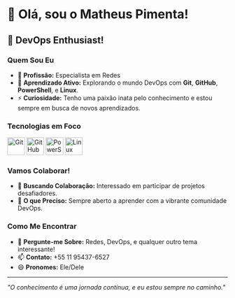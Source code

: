 # 👋 Olá, sou o Matheus Pimenta!

## 🌟 DevOps Enthusiast!

### Quem Sou Eu
- 🔭 **Profissão:** Especialista em Redes
- 🌱 **Aprendizado Ativo:** Explorando o mundo DevOps com **Git**, **GitHub**, **PowerShell**, e **Linux**.
- ⚡ **Curiosidade:** Tenho uma paixão inata pelo conhecimento e estou sempre em busca de novos aprendizados.

### Tecnologias em Foco
<p align="left">
  <img src="https://cdn.jsdelivr.net/gh/devicons/devicon/icons/git/git-original.svg" alt="Git" width="40" height="40"/>
  <img src="https://cdn.jsdelivr.net/gh/devicons/devicon/icons/github/github-original.svg" alt="GitHub" width="40" height="40"/>
  <img src="https://cdn.jsdelivr.net/gh/devicons/devicon/icons/powershell/powershell-plain.svg" alt="PowerShell" width="40" height="40"/>
  <img src="https://cdn.jsdelivr.net/gh/devicons/devicon/icons/linux/linux-original.svg" alt="Linux" width="40" height="40"/>
</p>

### Vamos Colaborar!
- 👯 **Buscando Colaboração:** Interessado em participar de projetos desafiadores.
- 🤔 **O que Preciso:** Sempre aberto a aprender com a vibrante comunidade DevOps.

### Como Me Encontrar
- 💬 **Pergunte-me Sobre:** Redes, DevOps, e qualquer outro tema interessante!
- 📫 **Contato:** +55 11 95437-6527
- 😄 **Pronomes:** Ele/Dele

---

*"O conhecimento é uma jornada contínua, e eu estou sempre no caminho."*
